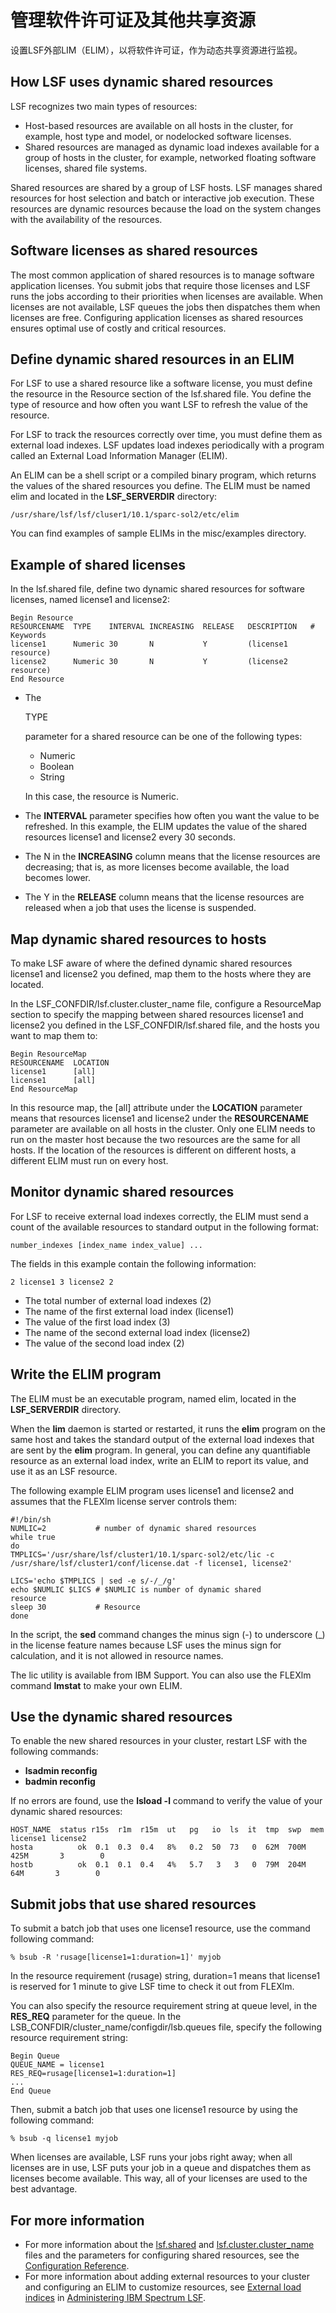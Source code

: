 # 管理软件许可证及其他共享资源

设置LSF外部LIM（ELIM），以将软件许可证，作为动态共享资源进行监视。

## How LSF uses dynamic shared resources

LSF recognizes two main types of resources:

- Host-based resources are available on all hosts in the cluster, for example, host type and model, or nodelocked software licenses.
- Shared resources are managed as dynamic load indexes available for a group of hosts in the cluster, for example, networked floating software licenses, shared file systems.

Shared resources are shared by a group of LSF hosts. LSF manages shared resources for host selection and batch or interactive job execution. These resources are dynamic resources because the load on the system changes with the availability of the resources.

## Software licenses as shared resources

The most common application of shared resources is to manage software application licenses. You submit jobs that require those licenses and LSF runs the jobs according to their priorities when licenses are available. When licenses are not available, LSF queues the jobs then dispatches them when licenses are free. Configuring application licenses as shared resources ensures optimal use of costly and critical resources.

## Define dynamic shared resources in an ELIM

For LSF to use a shared resource like a software license, you must define the resource in the Resource section of the lsf.shared file. You define the type of resource and how often you want LSF to refresh the value of the resource.

For LSF to track the resources correctly over time, you must define them as external load indexes. LSF updates load indexes periodically with a program called an External Load Information Manager (ELIM).

An ELIM can be a shell script or a compiled binary program, which returns the values of the shared resources you define. The ELIM must be named elim and located in the **LSF_SERVERDIR** directory:

```
/usr/share/lsf/lsf/cluser1/10.1/sparc-sol2/etc/elim
```

You can find examples of sample ELIMs in the misc/examples directory.

## Example of shared licenses

In the lsf.shared file, define two dynamic shared resources for software licenses, named license1 and license2:

```
Begin Resource
RESOURCENAME  TYPE    INTERVAL INCREASING  RELEASE   DESCRIPTION   # Keywords
license1      Numeric 30       N           Y         (license1 resource)
license2      Numeric 30       N           Y         (license2 resource)
End Resource
```

- The

   

  TYPE

   

  parameter for a shared resource can be one of the following types:

  - Numeric
  - Boolean
  - String

  In this case, the resource is Numeric.

- The **INTERVAL** parameter specifies how often you want the value to be refreshed. In this example, the ELIM updates the value of the shared resources license1 and license2 every 30 seconds.

- The N in the **INCREASING** column means that the license resources are decreasing; that is, as more licenses become available, the load becomes lower.

- The Y in the **RELEASE** column means that the license resources are released when a job that uses the license is suspended.

## Map dynamic shared resources to hosts

To make LSF aware of where the defined dynamic shared resources license1 and license2 you defined, map them to the hosts where they are located.

In the LSF_CONFDIR/lsf.cluster.cluster_name file, configure a ResourceMap section to specify the mapping between shared resources license1 and license2 you defined in the LSF_CONFDIR/lsf.shared file, and the hosts you want to map them to:

```
Begin ResourceMap
RESOURCENAME  LOCATION
license1      [all]
license1      [all]
End ResourceMap
```

In this resource map, the [all] attribute under the **LOCATION** parameter means that resources license1 and license2 under the **RESOURCENAME** parameter are available on all hosts in the cluster. Only one ELIM needs to run on the master host because the two resources are the same for all hosts. If the location of the resources is different on different hosts, a different ELIM must run on every host.

## Monitor dynamic shared resources

For LSF to receive external load indexes correctly, the ELIM must send a count of the available resources to standard output in the following format:

```
number_indexes [index_name index_value] ...
```

The fields in this example contain the following information:

```
2 license1 3 license2 2
```

- The total number of external load indexes (2)
- The name of the first external load index (license1)
- The value of the first load index (3)
- The name of the second external load index (license2)
- The value of the second load index (2)

## Write the ELIM program

The ELIM must be an executable program, named elim, located in the **LSF_SERVERDIR** directory.

When the **lim** daemon is started or restarted, it runs the **elim** program on the same host and takes the standard output of the external load indexes that are sent by the **elim** program. In general, you can define any quantifiable resource as an external load index, write an ELIM to report its value, and use it as an LSF resource.

The following example ELIM program uses license1 and license2 and assumes that the FLEXlm license server controls them:

```
#!/bin/sh 
NUMLIC=2           # number of dynamic shared resources
while true
do
TMPLICS='/usr/share/lsf/cluster1/10.1/sparc-sol2/etc/lic -c 
/usr/share/lsf/cluster1/conf/license.dat -f license1, license2'

LICS='echo $TMPLICS | sed -e s/-/_/g'
echo $NUMLIC $LICS # $NUMLIC is number of dynamic shared 
resource
sleep 30           # Resource
done
```

In the script, the **sed** command changes the minus sign (-) to underscore (_) in the license feature names because LSF uses the minus sign for calculation, and it is not allowed in resource names.

The lic utility is available from IBM Support. You can also use the FLEXlm command **lmstat** to make your own ELIM.

## Use the dynamic shared resources

To enable the new shared resources in your cluster, restart LSF with the following commands:

- **lsadmin reconfig**
- **badmin reconfig**

If no errors are found, use the **lsload -l** command to verify the value of your dynamic shared resources:

```
HOST_NAME  status r15s  r1m  r15m  ut   pg   io  ls  it  tmp  swp  mem license1 license2
hosta          ok  0.1  0.3  0.4   8%   0.2  50  73   0  62M  700M 425M       3        0 
hostb          ok  0.1  0.1  0.4   4%   5.7   3   3   0  79M  204M  64M       3        0 
```

## Submit jobs that use shared resources

To submit a batch job that uses one license1 resource, use the command following command:

```
% bsub -R 'rusage[license1=1:duration=1]' myjob
```

In the resource requirement (rusage) string, duration=1 means that license1 is reserved for 1 minute to give LSF time to check it out from FLEXlm.

You can also specify the resource requirement string at queue level, in the **RES_REQ** parameter for the queue. In the LSB_CONFDIR/cluster_name/configdir/lsb.queues file, specify the following resource requirement string:

```
Begin Queue
QUEUE_NAME = license1
RES_REQ=rusage[license1=1:duration=1]
...
End Queue
```

Then, submit a batch job that uses one license1 resource by using the following command:

```
% bsub -q license1 myjob
```

When licenses are available, LSF runs your jobs right away; when all licenses are in use, LSF puts your job in a queue and dispatches them as licenses become available. This way, all of your licenses are used to the best advantage.

## For more information

- For more information about the [lsf.shared](https://www.ibm.com/support/knowledgecenter/SSWRJV_10.1.0/lsf_config_ref/lsf.shared.5.html?view=kc) and [lsf.cluster.cluster_name](https://www.ibm.com/support/knowledgecenter/SSWRJV_10.1.0/lsf_config_ref/lsf.cluster.5.html?view=kc) files and the parameters for configuring shared resources, see the [Configuration Reference](https://www.ibm.com/support/knowledgecenter/SSWRJV_10.1.0/lsf_welcome/lsf_kc_config_ref.html?view=kc).
- For more information about adding external resources to your cluster and configuring an ELIM to customize resources, see [External load indices](https://www.ibm.com/support/knowledgecenter/SSWRJV_10.1.0/lsf_admin/load_indices_external.html?view=kc) in [Administering IBM Spectrum LSF](https://www.ibm.com/support/knowledgecenter/SSWRJV_10.1.0/lsf_welcome/lsf_kc_managing.html?view=kc).